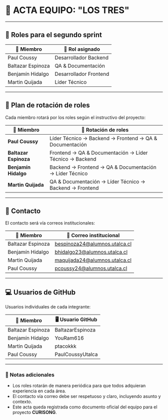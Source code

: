# 📄 ACTA EQUIPO: "LOS TRES"

---

## 👥 Roles para el segundo sprint
| 🔹 Miembro | 🎯 Rol asignado |
|------------|----------------|
| Paul Coussy | Desarrollador Backend |
| Baltazar Espinoza | QA & Documentación |
| Benjamín Hidalgo | Desarrollador Frontend |
| Martin Quijada | Líder Técnico |

---

## 🔄 Plan de rotación de roles
Cada miembro rotará por los roles según el instructivo del proyecto:

| 🔹 Miembro | 🔁 Rotación de roles |
|------------|--------------------|
| **Paul Coussy** | Líder Técnico → Backend → Frontend → QA & Documentación |
| **Baltazar Espinoza** | Frontend → QA & Documentación → Líder Técnico → Backend |
| **Benjamín Hidalgo** | Backend → Frontend → QA & Documentación → Líder Técnico |
| **Martin Quijada** | QA & Documentación → Líder Técnico → Backend → Frontend |

---

## 📧 Contacto
El contacto será vía correos institucionales:

| 🔹 Miembro | 📨 Correo institucional |
|------------|------------------------|
| Baltazar Espinoza | bespinoza24@alumnos.utalca.cl |
| Benjamín Hidalgo | bhidalgo23@alumnos.utalca.cl |
| Martin Quijada | maquijada24@alumnos.utalca.cl |
| Paul Coussy | pcoussy24@alumnos.utalca.cl |

---

## 💻 Usuarios de GitHub
Usuarios individuales de cada integrante:

| 🔹 Miembro | 🖥️ Usuario GitHub |
|------------|-----------------|
| Baltazar Espinoza | BaltazarEspinoza |
| Benjamín Hidalgo | YouRam616 |
| Martin Quijada | ptacokkk |
| Paul Coussy | PaulCoussyUtalca |

---

### 📝 Notas adicionales
- Los roles rotarán de manera periódica para que todos adquieran experiencia en cada área.  
- El contacto vía correo debe ser respetuoso y claro, incluyendo asunto y contexto.  
- Este acta queda registrada como documento oficial del equipo para el proyecto **CURISONG**.
